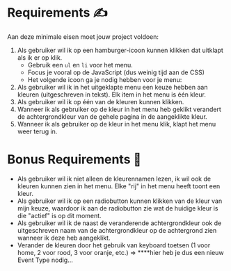 # **Requirements  ✍️**

Aan deze minimale eisen moet jouw project voldoen:

1. Als gebruiker wil ik op een hamburger-icoon kunnen klikken dat uitklapt als ik er op klik. 
    - Gebruik een `ul` en `li` voor het menu.
    - Focus je vooral op de JavaScript (dus weinig tijd aan de CSS)
    - Het volgende icoon ga je nodig hebben voor je menu:
2. Als gebruiker wil ik in het uitgeklapte menu een keuze hebben aan kleuren (uitgeschreven in tekst). Elk item in het menu is één kleur.
3. Als gebruiker wil ik op één van de kleuren kunnen klikken. 
4. Wanneer ik als gebruiker op de kleur in het menu heb geklikt verandert de achtergrondkleur van de gehele pagina in de aangeklikte kleur.
5. Wanneer ik als gebruiker op de kleur in het menu klik, klapt het menu weer terug in.

# **Bonus Requirements  🚀**

- Als gebruiker wil ik niet alleen de kleurennamen lezen, ik wil ook de kleuren kunnen zien in het menu. Elke "rij" in het menu heeft toont een kleur.
- Als gebruiker wil ik op een radiobutton kunnen klikken van de kleur van mijn keuze, waardoor ik aan de radiobutton zie wat de huidige kleur is die "actief" is op dit moment.
- Als gebruiker wil ik de naast de veranderende achtergrondkleur ook de uitgeschreven naam van de achtergrondkleur op de achtergrond zien wanneer ik deze heb aangeklikt.
- Verander de kleuren door het gebruik van keyboard toetsen (1 voor home, 2 voor rood, 3 voor oranje, etc.) ⇒ ****hier heb je dus een nieuw Event Type nodig...
